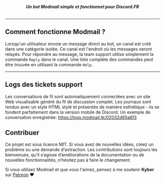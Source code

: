 <div align="center">
  <strong><i>Un bot Modmail simple et fonctionnel pour Discord.FR</i></strong>
  <br>
  <br>
</div>

---

## Comment fonctionne Modmail ?

Lorsqu'un utilisateur envoie un message direct au bot, un canal est créé dans une catégorie isolée. Ce canal est l'endroit où les messages seront relayés. Pour répondre au message, la team support utilise simplement la commande `Reply` dans le canal. Une liste complète des commandes peut être trouvée en utilisant la commande `Help`.

---

## Logs des tickets support

Les conversations de fil sont automatiquement connectées avec un site Web visualisable généré du fil de discussion complet. Les journaux sont rendus avec un style HTML stylé et présentés de manière esthétique - ils se fondent parfaitement dans la version mobile de Discord. Un exemple de conversation enregistrée: https://logs.modmail.tk/02032d65a6f3

## Contribuer

Ce projet est sous licence MIT. Si vous avez de nouvelles idées, créez un problème ou une demande d'extraction. Les contributions sont toujours les bienvenues, qu’il s’agisse d’améliorations de la documentation ou de nouvelles fonctionnalités, n’hésitez pas à faire le changement.

Si vous utilisez Modmail et que vous l'aimez, pensez à me soutenir **Kyber** sur [Patreon](https://www.patreon.com/kyber) :heart:
